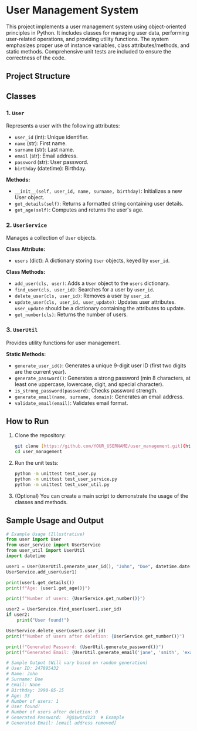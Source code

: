 # User Management System

This project implements a user management system using object-oriented principles in Python. It includes classes for managing user data, performing user-related operations, and providing utility functions.  The system emphasizes proper use of instance variables, class attributes/methods, and static methods.  Comprehensive unit tests are included to ensure the correctness of the code.

## Project Structure


## Classes

### 1. `User`

Represents a user with the following attributes:

*   `user_id` (int): Unique identifier.
*   `name` (str): First name.
*   `surname` (str): Last name.
*   `email` (str): Email address.
*   `password` (str): User password.
*   `birthday` (datetime): Birthday.

**Methods:**

*   `__init__(self, user_id, name, surname, birthday)`: Initializes a new User object.
*   `get_details(self)`: Returns a formatted string containing user details.
*   `get_age(self)`: Computes and returns the user's age.

### 2. `UserService`

Manages a collection of `User` objects.

**Class Attribute:**

*   `users` (dict): A dictionary storing `User` objects, keyed by `user_id`.

**Class Methods:**

*   `add_user(cls, user)`: Adds a `User` object to the `users` dictionary.
*   `find_user(cls, user_id)`: Searches for a user by `user_id`.
*   `delete_user(cls, user_id)`: Removes a user by `user_id`.
*   `update_user(cls, user_id, user_update)`: Updates user attributes. `user_update` should be a dictionary containing the attributes to update.
*   `get_number(cls)`: Returns the number of users.

### 3. `UserUtil`

Provides utility functions for user management.

**Static Methods:**

*   `generate_user_id()`: Generates a unique 9-digit user ID (first two digits are the current year).
*   `generate_password()`: Generates a strong password (min 8 characters, at least one uppercase, lowercase, digit, and special character).
*   `is_strong_password(password)`: Checks password strength.
*   `generate_email(name, surname, domain)`: Generates an email address.
*   `validate_email(email)`: Validates email format.

## How to Run

1.  Clone the repository:

    ```bash
    git clone [https://github.com/YOUR_USERNAME/user_management.git](https://www.google.com/search?q=https://github.com/YOUR_USERNAME/user_management.git)  # Replace with your repository URL
    cd user_management
    ```

2.  Run the unit tests:

    ```bash
    python -m unittest test_user.py
    python -m unittest test_user_service.py
    python -m unittest test_user_util.py
    ```

3.  (Optional) You can create a main script to demonstrate the usage of the classes and methods.

## Sample Usage and Output

```python
# Example Usage (Illustrative)
from user import User
from user_service import UserService
from user_util import UserUtil
import datetime

user1 = User(UserUtil.generate_user_id(), "John", "Doe", datetime.date(1990, 5, 15))
UserService.add_user(user1)

print(user1.get_details())
print(f"Age: {user1.get_age()}")

print(f"Number of users: {UserService.get_number()}")

user2 = UserService.find_user(user1.user_id)
if user2:
    print("User found!")

UserService.delete_user(user1.user_id)
print(f"Number of users after deletion: {UserService.get_number()}")

print(f"Generated Password: {UserUtil.generate_password()}")
print(f"Generated Email: {UserUtil.generate_email('jane', 'smith', 'example.com')}")

# Sample Output (Will vary based on random generation)
# User ID: 247895432
# Name: John
# Surname: Doe
# Email: None
# Birthday: 1990-05-15
# Age: 33
# Number of users: 1
# User found!
# Number of users after deletion: 0
# Generated Password:  P@$$wOrd123  # Example
# Generated Email: [email address removed]
